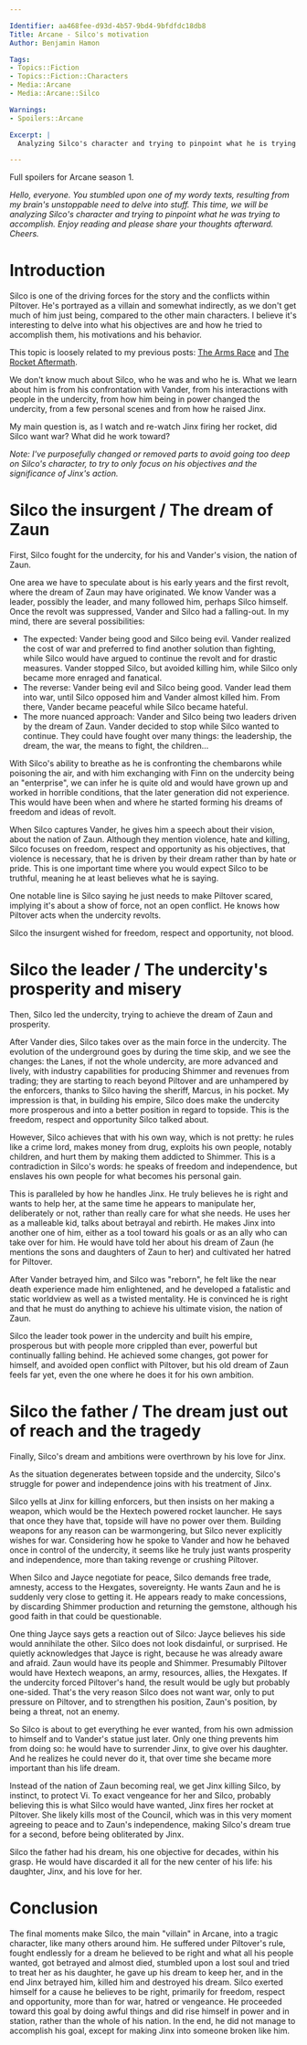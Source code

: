 ```yaml
---

Identifier: aa468fee-d93d-4b57-9bd4-9bfdfdc18db8
Title: Arcane - Silco's motivation
Author: Benjamin Hamon

Tags:
- Topics::Fiction
- Topics::Fiction::Characters
- Media::Arcane
- Media::Arcane::Silco

Warnings:
- Spoilers::Arcane

Excerpt: |
  Analyzing Silco's character and trying to pinpoint what he is trying to accomplish.

---
```



<p class="warning">Full spoilers for Arcane season 1.</p>


*Hello, everyone. You stumbled upon one of my wordy texts, resulting from my brain's unstoppable need to delve into stuff. This time, we will be analyzing Silco's character and trying to pinpoint what he was trying to accomplish. Enjoy reading and please share your thoughts afterward. Cheers.*


# Introduction

Silco is one of the driving forces for the story and the conflicts within Piltover. He's portrayed as a villain and somewhat indirectly, as we don't get much of him just being, compared to the other main characters. I believe it's interesting to delve into what his objectives are and how he tried to accomplish them, his motivations and his behavior.

This topic is loosely related to my previous posts: [The Arms Race](/article/Arcane_-_The_Arms_Race) and [The Rocket Aftermath](/article/Arcane_-_The_Rocket_Aftermath).

We don't know much about Silco, who he was and who he is. What we learn about him is from his confrontation with Vander, from his interactions with people in the undercity, from how him being in power changed the undercity, from a few personal scenes and from how he raised Jinx.

My main question is, as I watch and re-watch Jinx firing her rocket, did Silco want war? What did he work toward?

*Note: I've purposefully changed or removed parts to avoid going too deep on Silco's character, to try to only focus on his objectives and the significance of Jinx's action.*


# Silco the insurgent / The dream of Zaun

First, Silco fought for the undercity, for his and Vander's vision, the nation of Zaun.

One area we have to speculate about is his early years and the first revolt, where the dream of Zaun may have originated. We know Vander was a leader, possibly the leader, and many followed him, perhaps Silco himself. Once the revolt was suppressed, Vander and Silco had a falling-out. In my mind, there are several possibilities:

- The expected: Vander being good and Silco being evil. Vander realized the cost of war and preferred to find another solution than fighting, while Silco would have argued to continue the revolt and for drastic measures. Vander stopped Silco, but avoided killing him, while Silco only became more enraged and fanatical.
- The reverse: Vander being evil and Silco being good. Vander lead them into war, until Silco opposed him and Vander almost killed him. From there, Vander became peaceful while Silco became hateful.
- The more nuanced approach: Vander and Silco being two leaders driven by the dream of Zaun. Vander decided to stop while Silco wanted to continue. They could have fought over many things: the leadership, the dream, the war, the means to fight, the children...

With Silco's ability to breathe as he is confronting the chembarons while poisoning the air, and with him exchanging with Finn on the undercity being an "enterprise", we can infer he is quite old and would have grown up and worked in horrible conditions, that the later generation did not experience. This would have been when and where he started forming his dreams of freedom and ideas of revolt.

When Silco captures Vander, he gives him a speech about their vision, about the nation of Zaun. Although they mention violence, hate and killing, Silco focuses on freedom, respect and opportunity as his objectives, that violence is necessary, that he is driven by their dream rather than by hate or pride. This is one important time where you would expect Silco to be truthful, meaning he at least believes what he is saying.

One notable line is Silco saying he just needs to make Piltover scared, implying it's about a show of force, not an open conflict. He knows how Piltover acts when the undercity revolts.

Silco the insurgent wished for freedom, respect and opportunity, not blood.


# Silco the leader / The undercity's prosperity and misery

Then, Silco led the undercity, trying to achieve the dream of Zaun and prosperity.

After Vander dies, Silco takes over as the main force in the undercity. The evolution of the underground goes by during the time skip, and we see the changes: the Lanes, if not the whole undercity, are more advanced and lively, with industry capabilities for producing Shimmer and revenues from trading; they are starting to reach beyond Piltover and are unhampered by the enforcers, thanks to Silco having the sheriff, Marcus, in his pocket. My impression is that, in building his empire, Silco does make the undercity more prosperous and into a better position in regard to topside. This is the freedom, respect and opportunity Silco talked about.

However, Silco achieves that with his own way, which is not pretty: he rules like a crime lord, makes money from drug, exploits his own people, notably children, and hurt them by making them addicted to Shimmer. This is a contradiction in Silco's words: he speaks of freedom and independence, but enslaves his own people for what becomes his personal gain.

This is paralleled by how he handles Jinx. He truly believes he is right and wants to help her, at the same time he appears to manipulate her, deliberately or not, rather than really care for what she needs. He uses her as a malleable kid, talks about betrayal and rebirth. He makes Jinx into another one of him, either as a tool toward his goals or as an ally who can take over for him. He would have told her about his dream of Zaun (he mentions the sons and daughters of Zaun to her) and cultivated her hatred for Piltover.

After Vander betrayed him, and Silco was "reborn", he felt like the near death experience made him enlightened, and he developed a fatalistic and static worldview as well as a twisted mentality. He is convinced he is right and that he must do anything to achieve his ultimate vision, the nation of Zaun.

Silco the leader took power in the undercity and built his empire, prosperous but with people more crippled than ever, powerful but continually falling behind. He achieved some changes, got power for himself, and avoided open conflict with Piltover, but his old dream of Zaun feels far yet, even the one where he does it for his own ambition.


# Silco the father / The dream just out of reach and the tragedy

Finally, Silco's dream and ambitions were overthrown by his love for Jinx.

As the situation degenerates between topside and the undercity, Silco's struggle for power and independence joins with his treatment of Jinx.

Silco yells at Jinx for killing enforcers, but then insists on her making a weapon, which would be the Hextech powered rocket launcher. He says that once they have that, topside will have no power over them. Building weapons for any reason can be warmongering, but Silco never explicitly wishes for war. Considering how he spoke to Vander and how he behaved once in control of the undercity, it seems like he truly just wants prosperity and independence, more than taking revenge or crushing Piltover.

When Silco and Jayce negotiate for peace, Silco demands free trade, amnesty, access to the Hexgates, sovereignty. He wants Zaun and he is suddenly very close to getting it. He appears ready to make concessions, by discarding Shimmer production and returning the gemstone, although his good faith in that could be questionable.

One thing Jayce says gets a reaction out of Silco: Jayce believes his side would annihilate the other. Silco does not look disdainful, or surprised. He quietly acknowledges that Jayce is right, because he was already aware and afraid. Zaun would have its people and Shimmer. Presumably Piltover would have Hextech weapons, an army, resources, allies, the Hexgates. If the undercity forced Piltover's hand, the result would be ugly but probably one-sided. That's the very reason Silco does not want war, only to put pressure on Piltover, and to strengthen his position, Zaun's position, by being a threat, not an enemy.

So Silco is about to get everything he ever wanted, from his own admission to himself and to Vander's statue just later. Only one thing prevents him from doing so: he would have to surrender Jinx, to give over his daughter. And he realizes he could never do it, that over time she became more important than his life dream.

Instead of the nation of Zaun becoming real, we get Jinx killing Silco, by instinct, to protect Vi. To exact vengeance for her and Silco, probably believing this is what Silco would have wanted, Jinx fires her rocket at Piltover. She likely kills most of the Council, which was in this very moment agreeing to peace and to Zaun's independence, making Silco's dream true for a second, before being obliterated by Jinx.

Silco the father had his dream, his one objective for decades, within his grasp. He would have discarded it all for the new center of his life: his daughter, Jinx, and his love for her.


# Conclusion

The final moments make Silco, the main "villain" in Arcane, into a tragic character, like many others around him. He suffered under Piltover's rule, fought endlessly for a dream he believed to be right and what all his people wanted, got betrayed and almost died, stumbled upon a lost soul and tried to treat her as his daughter, he gave up his dream to keep her, and in the end Jinx betrayed him, killed him and destroyed his dream. Silco exerted himself for a cause he believes to be right, primarily for freedom, respect and opportunity, more than for war, hatred or vengeance. He proceeded toward this goal by doing awful things and did rise himself in power and in station, rather than the whole of his nation. In the end, he did not manage to accomplish his goal, except for making Jinx into someone broken like him.
